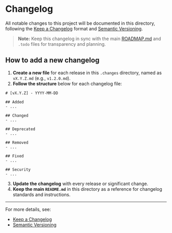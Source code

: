 # Changelog

All notable changes to this project will be documented in this directory, following the [Keep a Changelog](https://keepachangelog.com/en/1.1.0/) format and [Semantic Versioning](https://semver.org/spec/v2.0.0.html).

> **Note:** Keep this changelog in sync with the main [ROADMAP.md](../ROADMAP.md) and `.todo` files for transparency and planning.

## How to add a new changelog

1. **Create a new file** for each release in this `.changes` directory, named as `vX.Y.Z.md` (e.g., `v1.2.0.md`).
2. **Follow the structure** below for each changelog file:

```
# [vX.Y.Z] - YYYY-MM-DD

## Added
- ...

## Changed
- ...

## Deprecated
- ...

## Removed
- ...

## Fixed
- ...

## Security
- ...
```

3. **Update the changelog** with every release or significant change.
4. **Keep the main `README.md`** in this directory as a reference for changelog standards and instructions.

---

For more details, see:

- [Keep a Changelog](https://keepachangelog.com/en/1.1.0/)
- [Semantic Versioning](https://semver.org/spec/v2.0.0.html)
